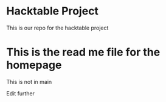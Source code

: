 # Hacktable Project


This is our repo for the hacktable project

# This is the read me file for the homepage


This is not in main

Edit further
